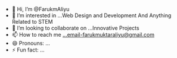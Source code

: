 - 👋 Hi, I’m @FarukmAliyu
- 👀 I’m interested in ...Web Design and Development And Anything Related to STEM
- 💞️ I’m looking to collaborate on ...Innovative Projects
- 📫 How to reach me ...email-farukmuktaraliyu@gmail.com 
- 😄 Pronouns: ...
- ⚡ Fun fact: ...

<!---
FarukmAliyu/FarukmAliyu is a ✨ special ✨ repository because its `README.md` (this file) appears on your GitHub profile.
You can click the Preview link to take a look at your changes.
--->
